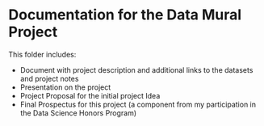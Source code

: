 # Documentation for the Data Mural Project
This folder includes:
* Document with project description and additional links to the datasets and project notes
* Presentation on the project
* Project Proposal for the initial project Idea
* Final Prospectus for this project (a component from my participation in the Data Science Honors Program)
